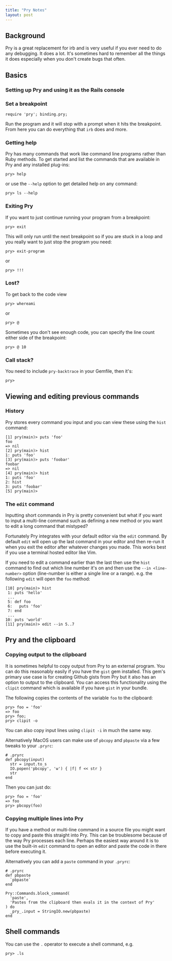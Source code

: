 ```yaml
---
title: "Pry Notes"
layout: post
---
```


## Background

Pry is a great replacement for irb and is very useful if you ever need
to do any debugging. It does a lot. It's sometimes hard to remember all
the things it does especially when you don't create bugs that often.

## Basics

### Setting up Pry and using it as the Rails console

### Set a breakpoint

    require 'pry'; binding.pry;

Run the program and it will stop with a prompt when it hits the
breakpoint. From here you can do everything that `irb` does and more.

### Getting help

Pry has many commands that work like command line programs rather than
Ruby methods. To get started and list the commands that are available in
Pry and any installed plug-ins:

    pry> help

or use the `--help` option to get detailed help on any command:

    pry> ls --help

### Exiting Pry

If you want to just continue running your program from a breakpoint:

    pry> exit

This will only run until the next breakpoint so if you are stuck in a
loop and you really want to just stop the program you need:

    pry> exit-program

or

    pry> !!!

### Lost?
To get back to the code view

    pry> whereami

or

    pry> @

Sometimes you don't see enough code, you can specify the line count
either side of the breakpoint:

    pry> @ 10

### Call stack?
You need to include `pry-backtrace` in your Gemfile, then it's:

    pry>

## Viewing and editing previous commands

### History
Pry stores every command you input and you can view these using the `hist`
command:

    [1] pry(main)> puts 'foo'
    foo
    => nil
    [2] pry(main)> hist
    1: puts 'foo'
    [3] pry(main)> puts 'foobar'
    foobar
    => nil
    [4] pry(main)> hist
    1: puts 'foo'
    2: hist
    3: puts 'foobar'
    [5] pry(main)>

### The `edit` command
Inputting short commands in Pry is pretty convenient but what if you
want to input a multi-line command such as defining a new method or you
want to edit a long command that mistyped?

Fortunately Pry integrates with your default editor via the `edit`
command. By default `edit` will open up the last command in your editor
and then re-run it when you exit the editor after whatever changes you
made. This works best if you use a terminal hosted editor like Vim.

If you need to edit a command earlier than the last then use the `hist`
command to find out which line number it's on and then use the `--in
<line-number>` option (line-number is either a single line or a range).
e.g. the following `edit` will open the `foo` method:

    [10] pry(main)> hist
     1: puts 'hello'
     ...
     5: def foo
     6:   puts 'foo'
     7: end
     ...
    10: puts 'world'
    [11] pry(main)> edit --in 5..7

## Pry and the clipboard

### Copying output to the clipboard

It is sometimes helpful to copy output from Pry to an external
program. You can do this reasonably easily if you have the `gist` gem
installed. This gem's primary use case is for creating Github gists from
Pry but it also has an option to output to the clipboard. You can access
this functionality using the `clipit` command which is available if you
have `gist` in your bundle.

The following copies the contents of the variable `foo` to the
clipboard:

    pry> foo = 'foo'
    => foo
    pry> foo;
    pry> clipit -o

You can also copy input lines using `clipit -i` in much the same way.

Alternatively MacOS users can make use of `pbcopy` and `pbpaste` via a
few tweaks to your `.pryrc`:

    # .pryrc
    def pbcopy(input)
      str = input.to_s
      IO.popen('pbcopy', 'w') { |f| f << str }
      str
    end

Then you can just do:

    pry> foo = 'foo'
    => foo
    pry> pbcopy(foo)

### Copying multiple lines into Pry

If you have a method or multi-line command in a source file you might
want to copy and paste this straight into Pry. This can be troublesome
because of the way Pry processes each line. Perhaps the easiest way
around it is to use the built-in `edit` command to open an editor and
paste the code in there before executing it.

Alternatively you can add a `paste` command in your `.pryrc`:

    # .pryrc
    def pbpaste
      `pbpaste`
    end

    Pry::Commands.block_command(
      'paste',
      'Pastes from the clipboard then evals it in the context of Pry'
    ) do
      _pry_.input = StringIO.new(pbpaste)
    end

## Shell commands

You can use the `.` operator to execute a shell command, e.g.

    pry> .ls

